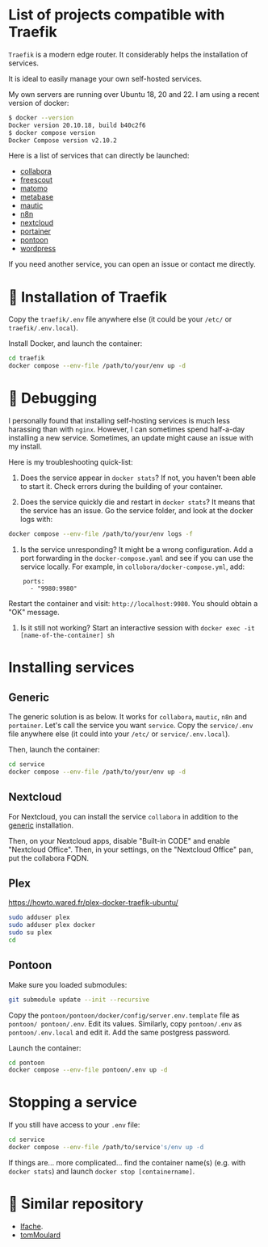 # List of projects compatible with Traefik 


`Traefik` is a modern edge router. It considerably helps the installation of services. 

It is ideal to easily manage your own self-hosted services.

My own servers are running over Ubuntu 18, 20 and 22. I am using a recent version of docker:

```bash
$ docker --version
Docker version 20.10.18, build b40c2f6
$ docker compose version
Docker Compose version v2.10.2
```

Here is a list of services that can directly be launched:

- [collabora](#collabora)
- [freescout](#freescout)
- [matomo](#matomo) 
- [metabase](#metabase) 
- [mautic](#generic)
- [n8n](#generic)
- [nextcloud](#nextcloud)
- [portainer](#generic)
- [pontoon](#generic)
- [wordpress](#generic)

If you need another service, you can open an issue or contact me directly.


# :beaver: Installation of Traefik

Copy the `traefik/.env` file anywhere else (it could be your `/etc/` or `traefik/.env.local`). 

Install Docker, and launch the container:

```bash
cd traefik
docker compose --env-file /path/to/your/env up -d 
```

# :bug: Debugging 

I personally found that installing self-hosting services is much less harassing than with `nginx`.
However, I can sometimes spend half-a-day installing a new service. Sometimes, an update might cause an issue with my install. 

Here is my troubleshooting quick-list:

1. Does the service appear in `docker stats`? If not, you haven't been able to start it. Check errors during the building of your container.

1. Does the service quickly die and restart in `docker stats`? It means that the service has an issue. Go the service folder, and look at the docker logs with: 

```bash
docker compose --env-file /path/to/your/env logs -f
```

1. Is the service unresponding? It might be a wrong configuration. Add a port forwarding in the `docker-compose.yaml` and see if you can use the service locally. For example, in `collobora/docker-compose.yml`, add:

```
    ports:
      - "9980:9980"
```

Restart the container and visit: `http://localhost:9980`. You should obtain a "OK" message.

1. Is it still not working? Start an interactive session with `docker exec -it [name-of-the-container] sh` 

# Installing services

## Generic

The generic solution is as below. It works for `collabora`, `mautic`, `n8n` and `portainer`.
Let's call the service you want `service`. 
Copy the `service/.env` file anywhere else (it could into your `/etc/` or `service/.env.local`). 

Then, launch the container:

```bash
cd service
docker compose --env-file /path/to/your/env up -d 
```

## Nextcloud

For Nextcloud, you can install the service `collabora` in addition to the [generic](#generic) installation.

Then, on your Nextcloud apps, disable "Built-in CODE" and enable "Nextcloud Office". Then, in your settings, on the "Nextcloud Office" pan, put the collabora FQDN.


## Plex

https://howto.wared.fr/plex-docker-traefik-ubuntu/

```bash
sudo adduser plex
sudo adduser plex docker
sudo su plex
cd

```


## Pontoon

Make sure you loaded submodules:

```bash
git submodule update --init --recursive
```

Copy the `pontoon/pontoon/docker/config/server.env.template` file as `pontoon/ pontoon/.env`. Edit its values. 
Similarly, copy `pontoon/.env` as `pontoon/.env.local` and edit it. Add the same postgress password.

Launch the container:

```bash
cd pontoon
docker compose --env-file pontoon/.env up -d 
```


# Stopping a service

If you still have access to your `.env` file:

```bash
cd service
docker compose --env-file /path/to/service's/env up -d 
```

If things are... more complicated... find the container name(s) (e.g. with `docker stats`) and launch `docker stop [containername]`.

# :pray: Similar repository

- [lfache](https://github.com/lfache/awesome-traefik).
- [tomMoulard](https://github.com/tomMoulard/make-my-server)



